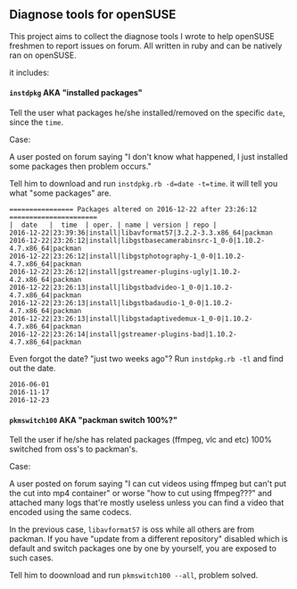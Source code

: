 ## Diagnose tools for openSUSE ##

This project aims to collect the diagnose tools I wrote to help openSUSE freshmen to report issues on forum.
All written in ruby and can be natively ran on openSUSE.

it includes:

#### `instdpkg` AKA "installed packages" ####

Tell the user what packages he/she installed/removed on the specific `date`, since the `time`.

Case: 

A user posted on forum saying "I don't know what happened, I just installed some packages then problem occurs."

Tell him to download and run `instdpkg.rb -d=date -t=time`. it will tell you what "some packages" are.

	================ Packages altered on 2016-12-22 after 23:26:12 ======================
	|  date   |  time  | oper. | name | version | repo |
	2016-12-22|23:39:36|install|libavformat57|3.2.2-3.3.x86_64|packman
	2016-12-22|23:26:12|install|libgstbasecamerabinsrc-1_0-0|1.10.2-4.7.x86_64|packman
	2016-12-22|23:26:12|install|libgstphotography-1_0-0|1.10.2-4.7.x86_64|packman
	2016-12-22|23:26:12|install|gstreamer-plugins-ugly|1.10.2-4.2.x86_64|packman
	2016-12-22|23:26:13|install|libgstbadvideo-1_0-0|1.10.2-4.7.x86_64|packman
	2016-12-22|23:26:13|install|libgstbadaudio-1_0-0|1.10.2-4.7.x86_64|packman
	2016-12-22|23:26:13|install|libgstadaptivedemux-1_0-0|1.10.2-4.7.x86_64|packman
	2016-12-22|23:26:14|install|gstreamer-plugins-bad|1.10.2-4.7.x86_64|packman

Even forgot the date? "just two weeks ago"? Run `instdpkg.rb -tl` and find out the date.

	2016-06-01
	2016-11-17
	2016-12-23

#### `pkmswitch100` AKA "packman switch 100%?"

Tell the user if he/she has related packages (ffmpeg, vlc and etc) 100% switched from oss's to packman's.

Case:

A user posted on forum saying "I can cut videos using ffmpeg but can't put the cut into mp4 container"
or worse "how to cut using ffmpeg???" and attached many logs that're mostly useless unless you can find
a video that encoded using the same codecs.

In the previous case, `libavformat57` is oss while all others are from packman. If you have "update
from a different repository" disabled which is default and switch packages one by one by yourself, you
are exposed to such cases.

Tell him to doownload and run `pkmswitch100 --all`, problem solved.


